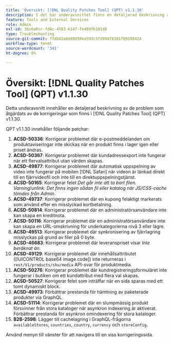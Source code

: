 ```yaml
---
title: 'Översikt: [!DNL Quality Patches Tool] (QPT) v1.1.30'
description: I det här underavsnittet finns en detaljerad beskrivning av de problem som åtgärdats av de korrigeringar som finns i  [!DNL Quality Patches Tool] (QPT) v1.1.30.
feature: Tools and External Services
role: Admin
exl-id: 36c6e0cc-fd8c-4583-b147-fe4897b101d8
type: Troubleshooting
source-git-commit: 7fdb02a6d89d50ea593c5fd99d78101f89198424
workflow-type: tm+mt
source-wordcount: '341'
ht-degree: 0%

---
```


# Översikt: [!DNL Quality Patches Tool] (QPT) v1.1.30

Detta underavsnitt innehåller en detaljerad beskrivning av de problem som åtgärdats av de korrigeringar som finns i [!DNL Quality Patches Tool] (QPT) v1.1.30.

QPT v1.1.30 innehåller följande patchar:

1. **ACSD-50336**: Korrigerar problemet där e-postmeddelanden om produktaviseringar inte skickas när en produkt finns i lager igen eller priset ändras.
1. **ACSD-50367**: Korrigerar problemet där kundadressexport inte fungerar när ett flervalsattribut utan värden skapas.
1. **ACSD-49877**: Korrigerar problemet där automatisk uppspelning av video inte fungerar på mobilen [!DNL Safari] när videon är länkad direkt till en fjärrvideofil och inte till en direktuppspelningstjänst.
1. **ACSD-50165**: Korrigerar felet *Det går inte att ta bort filen. Varning!unlink: Det finns ingen sådan fil eller katalog när JS/CSS-cache tömdes från Admin*.
1. **ACSD-49737**: Korrigerar problemet där en kupong felaktigt markerats som använd efter en misslyckad kortbetalning.
1. **ACSD-50814**: Korrigerar problemet där en administratörsanvändare inte kan skapa en kreditnota.
1. **ACSD-50116**: Korrigerar problemet där en administratörsanvändare inte kan skapa en URL-omskrivning för underkategorierna nivå 3 eller lägre.
1. **ACSD-49513**: Korrigerar problemet där synkronisering av fjärrlagring misslyckas på grund av filer på 0 byte.
1. **ACSD-46683**: Korrigerar problemet där leveranspriset visar *Inte beräknat än*.
1. **ACSD-49129**: Korrigerar problemet där innehållsattributet ([!UICONTROL base64 image code]) inte returneras i `rest/V1/products/sku/media` API-svar för produktmedia.
1. **ACSD-50276**: Korrigerar problemet där kundregistreringsformuläret inte fungerar i butiken om ett kundattribut med flera val skapas.
1. **ACSD-50527**: Korrigerar felet som inträffar när en sida sparas med ett tomt dynamiskt block.
1. **ACSD-49973**: Förbättrar prestanda för hämtning av paketerade produkter via GraphQL.
1. **ACSD-51114**: Korrigerar problemet där en slumpmässig produkt försvinner från stora kataloger när asynkron indexering är aktiverat. Förbättrar prestanda för asynkron omindexering för stora kataloger.
1. **B2B-2598**: Lägger till cachelagring i GraphQL-frågorna `availableStores`, `countries`, `country`, `currency` och `storeConfig`.

Använd menyn till vänster för att navigera till en viss korrigeringssida.
